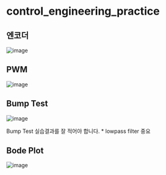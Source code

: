 # control_engineering_practice
## 엔코더
![image](https://user-images.githubusercontent.com/53217819/169794898-df0464e7-8eb4-4cfb-8e3d-e8635f258201.png)

## PWM
![image](https://user-images.githubusercontent.com/53217819/169796055-a13a8d4a-f896-4adb-afcf-722ed37a48a2.png)

## Bump Test
![image](https://user-images.githubusercontent.com/53217819/170157435-bc3843c8-657b-4c4e-b97d-085fab3d7a8e.png)

Bump Test 실습결과를 잘 적어야 합니다. * lowpass filter 중요

## Bode Plot
![image](https://user-images.githubusercontent.com/53217819/169794701-7c0684de-a1fb-40fa-b059-7cc2daed07a3.png)
